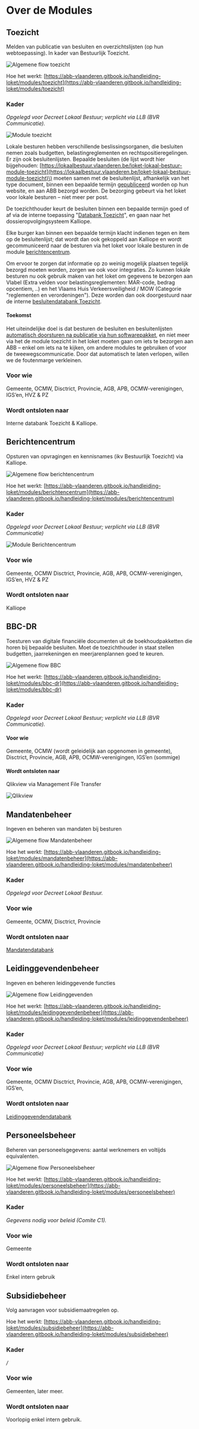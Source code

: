 # Over de Modules

## Toezicht

Melden van publicatie van besluiten en overzichtslijsten \(op hun webtoepassing\). In kader van Bestuurlijk Toezicht.

![Algemene flow toezicht](../../.gitbook/assets/screenshot-2021-06-30-at-14.58.15.png)

Hoe het werkt: [https://abb-vlaanderen.gitbook.io/handleiding-loket/modules/toezicht](https://abb-vlaanderen.gitbook.io/handleiding-loket/modules/toezicht)

### Kader

_Opgelegd voor Decreet Lokaal Bestuur; verplicht via LLB \(BVR Communicatie\)._

![Module toezicht](../../.gitbook/assets/screenshot-2021-06-30-at-14.56.38.png)

Lokale besturen hebben verschillende beslissingsorganen, die besluiten nemen zoals budgetten, belastingreglementen en rechtspositieregelingen. Er zijn ook besluitenlijsten. Bepaalde besluiten \(de lijst wordt hier bijgehouden: [https://lokaalbestuur.vlaanderen.be/loket-lokaal-bestuur-module-toezicht](https://lokaalbestuur.vlaanderen.be/loket-lokaal-bestuur-module-toezicht)\) moeten samen met de besluitenlijst, afhankelijk van het type document, binnen een bepaalde termijn [gepubliceerd](../melden.md) worden op hun website, en aan ABB bezorgd worden. De bezorging gebeurt via het loket voor lokale besturen – niet meer per post.

De toezichthouder keurt de besluiten binnen een bepaalde termijn goed of af via de interne toepassing "[Databank Toezicht](../toezicht.md)", en gaan naar het dossieropvolgingsysteem Kalliope.

Elke burger kan binnen een bepaalde termijn klacht indienen tegen en item op de besluitenlijst; dat wordt dan ook gekoppeld aan Kalliope en wordt gecommuniceerd naar de besturen via het loket voor lokale besturen in de module [berichtencentrum](over-de-modules.md#berichtencentrum). 

Om ervoor te zorgen dat informatie op zo weinig mogelijk plaatsen tegelijk bezorgd moeten worden, zorgen we ook voor integraties. Zo kunnen lokale besturen nu ook gebruik maken van het loket om gegevens te bezorgen aan Vlabel \(Extra velden voor belastingsreglementen: MAR-code, bedrag opcentiem, ..\) en het Vlaams Huis Verkeersveiligheid / MOW \(Categorie "reglementen en verordeningen"\). Deze worden dan ook doorgestuurd naar de interne [besluitendatabank Toezicht](../toezicht.md). 

#### Toekomst

Het uiteindelijke doel is dat besturen de besluiten en besluitenlijsten [automatisch doorsturen na publicatie via hun softwarepakket](../melden.md), en niet meer via het de module toezicht in het loket moeten gaan om iets te bezorgen aan ABB – enkel om iets na te kijken, om andere modules te gebruiken of voor de tweewegscommunicatie. Door dat automatisch te laten verlopen, willen we de foutenmarge verkleinen.

### Voor wie

Gemeente, OCMW, Disctrict, Provincie, AGB, APB, OCMW-verenigingen, IGS’en, HVZ & PZ

### Wordt ontsloten naar

Interne databank Toezicht & Kalliope.

## Berichtencentrum

Opsturen van opvragingen en kennisnames \(ikv Bestuurlijk Toezicht\) via Kalliope.

![Algemene flow berichtencentrum](../../.gitbook/assets/screenshot-2021-06-30-at-14.59.19.png)

Hoe het werkt: [https://abb-vlaanderen.gitbook.io/handleiding-loket/modules/berichtencentrum](https://abb-vlaanderen.gitbook.io/handleiding-loket/modules/berichtencentrum)

### Kader

_Opgelegd voor Decreet Lokaal Bestuur; verplicht via LLB \(BVR Communicatie\)_

![Module Berichtencentrum](../../.gitbook/assets/screenshot-2021-06-30-at-14.52.09.png)

### Voor wie

Gemeente, OCMW Disctrict, Provincie, AGB, APB, OCMW-verenigingen, IGS’en, HVZ & PZ

### Wordt ontsloten naar

Kalliope

## BBC-DR

Toesturen van digitale financiële documenten uit de boekhoudpakketten die horen bij bepaalde besluiten. Moet de toezichthouder in staat stellen budgetten, jaarrekeningen en meerjarenplannen goed te keuren.

![Algemene flow BBC](../../.gitbook/assets/screenshot-2021-06-30-at-14.58.45.png)

Hoe het werkt: [https://abb-vlaanderen.gitbook.io/handleiding-loket/modules/bbc-dr](https://abb-vlaanderen.gitbook.io/handleiding-loket/modules/bbc-dr)

### Kader

_Opgelegd voor Decreet Lokaal Bestuur; verplicht via LLB \(BVR Communicatie\)._

#### Voor wie

Gemeente, OCMW \(wordt geleidelijk aan opgenomen in gemeente\), Disctrict, Provincie, AGB, APB, OCMW-verenigingen, IGS’en \(sommige\)

#### Wordt ontsloten naar

Qlikview via Management File Transfer

![Qlikview](../../.gitbook/assets/picture-1.png)

## Mandatenbeheer

Ingeven en beheren van mandaten bij besturen

![Algemene flow Mandatenbeheer](../../.gitbook/assets/screenshot-2021-07-02-at-09.55.19.png)

Hoe het werkt: [https://abb-vlaanderen.gitbook.io/handleiding-loket/modules/mandatenbeheer](https://abb-vlaanderen.gitbook.io/handleiding-loket/modules/mandatenbeheer)

### Kader

_Opgelegd voor Decreet Lokaal Bestuur._

### Voor wie

Gemeente, OCMW, Disctrict, Provincie

### Wordt ontsloten naar

[Mandatendatabank](../wikis-and-publieke-databanken-public-databases/mandatendatabank.md)

## Leidinggevendenbeheer

Ingeven en beheren leidinggevende functies

![Algemene flow Leidinggevenden](../../.gitbook/assets/screenshot-2021-07-02-at-10.07.05.png)

Hoe het werkt: [https://abb-vlaanderen.gitbook.io/handleiding-loket/modules/leidinggevendenbeheer](https://abb-vlaanderen.gitbook.io/handleiding-loket/modules/leidinggevendenbeheer)

### Kader

_Opgelegd voor Decreet Lokaal Bestuur; verplicht via LLB \(BVR Communicatie\)_

### Voor wie

Gemeente, OCMW Disctrict, Provincie, AGB, APB, OCMW-verenigingen, IGS’en,

### Wordt ontsloten naar

[Leidinggevendendatabank](../wikis-and-publieke-databanken-public-databases/leidinggevendendatabank.md)

## Personeelsbeheer

Beheren van personeelsgegevens: aantal werknemers en voltijds equivalenten.

![Algemene flow Personeelsbeheer](../../.gitbook/assets/screenshot-2021-07-02-at-10.13.19.png)

Hoe het werkt: [https://abb-vlaanderen.gitbook.io/handleiding-loket/modules/personeelsbeheer](https://abb-vlaanderen.gitbook.io/handleiding-loket/modules/personeelsbeheer)

### Kader

_Gegevens nodig voor beleid \(Comite C1\)._

### Voor wie

Gemeente

### Wordt ontsloten naar

Enkel intern gebruik

## Subsidiebeheer

Volg aanvragen voor subsidiemaatregelen op.

Hoe het werkt: [https://abb-vlaanderen.gitbook.io/handleiding-loket/modules/subsidiebeheer](https://abb-vlaanderen.gitbook.io/handleiding-loket/modules/subsidiebeheer)

### Kader

_/_

### Voor wie

Gemeenten, later meer.

### Wordt ontsloten naar

Voorlopig enkel intern gebruik.



